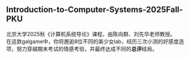 ## Introduction-to-Computer-Systems-2025Fall-PKU
北京大学2025秋《计算机系统导论》课程，由陈向群、刘先华老师教授。  
在这款galgame中，你将邂逅8位不同的美少女lab，经历三次小测的好感度选项，努力穿越期末考试的情感考验，并最终达成不同的**总评**结局。
